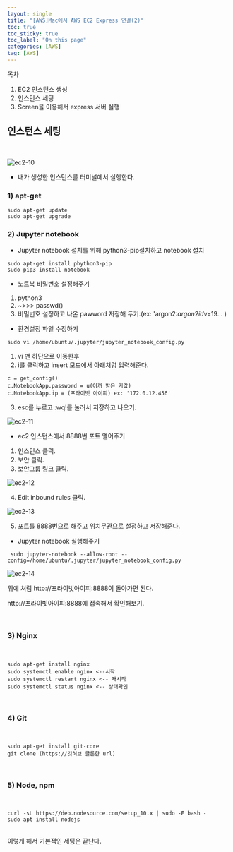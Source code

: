 ```yaml
---
layout: single
title: "[AWS]Mac에서 AWS EC2 Express 연결(2)"
toc: true
toc_sticky: true
toc_label: "On this page"
categories: [AWS]
tag: [AWS]
---
```


목차

1.  EC2 인스턴스 생성
2.  인스턴스 세팅
3.  Screen을 이용해서 express 서버 실행

## 인스턴스 세팅

<br>

![ec2-10](https://user-images.githubusercontent.com/67530239/147386337-f950398e-e99a-4d8a-8719-d559a05bfe42.png)

- 내가 생성한 인스턴스를 터미널에서 실행한다.

### 1) apt-get

```
sudo apt-get update
sudo apt-get upgrade
```

### 2) Jupyter notebook

- Jupyter notebook 설치를 위해 python3-pip설치하고 notebook 설치

```
sudo apt-get install phython3-pip
sudo pip3 install notebook

```

- 노트북 비밀번호 설정해주기

1. python3
2. ~>>> passwd()
3. 비밀번호 설정하고 나온 pawword 저장해 두기.(ex: 'argon2:$argon2id$v=19... )

- 환경설정 파일 수정하기

```
sudo vi /home/ubuntu/.jupyter/jupyter_notebook_config.py
```

1. vi 맨 하단으로 이동한후
2. i를 클릭하고 insert 모드에서 아래처럼 입력해준다.

```
c = get_config()
c.NotebookApp.password = u(아까 받은 키값)
c.NotebookApp.ip = (프라이빗 아이피) ex: '172.0.12.456'
```

3. esc를 누르고 :wq!를 눌러서 저장하고 나오기.

![ec2-11](https://user-images.githubusercontent.com/67530239/147386339-8f129af3-b403-495f-8bfc-9feb3fc0f7b5.png)

- ec2 인스턴스에서 8888번 포트 열어주기

1. 인스턴스 클릭.
2. 보안 클릭.
3. 보안그룹 링크 클릭.

![ec2-12](https://user-images.githubusercontent.com/67530239/147386340-46fb2e33-f3c2-477a-860b-842016240f7d.png)

4. Edit inbound rules 클릭.

![ec2-13](https://user-images.githubusercontent.com/67530239/147386341-504b77b6-e90d-43ca-982b-db09b75b9aca.png)

5. 포트를 8888번으로 해주고 위치무관으로 설정하고 저장해준다.

- Jupyter notebook 실행해주기

```
 sudo jupyter-notebook --allow-root --config=/home/ubuntu/.jupyter/jupyter_notebook_config.py
```

![ec2-14](https://user-images.githubusercontent.com/67530239/147386342-93d4c638-ce6a-49d1-a2db-f1bd2a9aec6e.png)

위에 처럼 http://프라이빗아이피:8888이 돌아가면 된다.

http://프라이빗아이피:8888에 접속해서 확인해보기.

<br>

### 3) Nginx

<br>

```
sudo apt-get install nginx
sudo systemctl enable nginx <--시작
sudo systemctl restart nginx <-- 재시작
sudo systemctl status nginx <-- 상태확인
```

<br>

### 4) Git

<br>

```
sudo apt-get install git-core
git clone (https://깃허브 클론한 url)
```

<br>

### 5) Node, npm

<br>

```
curl -sL https://deb.nodesource.com/setup_10.x | sudo -E bash -
sudo apt install nodejs
```

<br>
이렇게 해서 기본적인 세팅은 끝난다.
